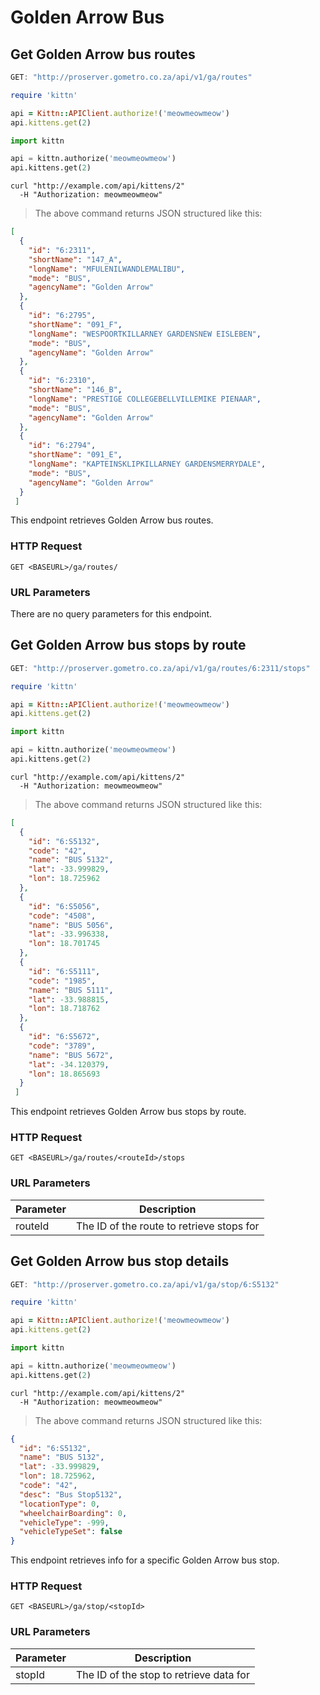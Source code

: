 # Golden Arrow Bus

## Get Golden Arrow bus routes

```javascript
GET: "http://proserver.gometro.co.za/api/v1/ga/routes"
```

```ruby
require 'kittn'

api = Kittn::APIClient.authorize!('meowmeowmeow')
api.kittens.get(2)
```

```python
import kittn

api = kittn.authorize('meowmeowmeow')
api.kittens.get(2)
```

```shell
curl "http://example.com/api/kittens/2"
  -H "Authorization: meowmeowmeow"
```

> The above command returns JSON structured like this:

```json
[
  {
    "id": "6:2311",
    "shortName": "147_A",
    "longName": "MFULENILWANDLEMALIBU",
    "mode": "BUS",
    "agencyName": "Golden Arrow"
  },
  {
    "id": "6:2795",
    "shortName": "091_F",
    "longName": "WESPOORTKILLARNEY GARDENSNEW EISLEBEN",
    "mode": "BUS",
    "agencyName": "Golden Arrow"
  },
  {
    "id": "6:2310",
    "shortName": "146_B",
    "longName": "PRESTIGE COLLEGEBELLVILLEMIKE PIENAAR",
    "mode": "BUS",
    "agencyName": "Golden Arrow"
  },
  {
    "id": "6:2794",
    "shortName": "091_E",
    "longName": "KAPTEINSKLIPKILLARNEY GARDENSMERRYDALE",
    "mode": "BUS",
    "agencyName": "Golden Arrow"
  }
 ]
```

This endpoint retrieves Golden Arrow bus routes.


### HTTP Request

`GET <BASEURL>/ga/routes/`

### URL Parameters

There are no query parameters for this endpoint.

## Get Golden Arrow bus stops by route

```javascript
GET: "http://proserver.gometro.co.za/api/v1/ga/routes/6:2311/stops"
```

```ruby
require 'kittn'

api = Kittn::APIClient.authorize!('meowmeowmeow')
api.kittens.get(2)
```

```python
import kittn

api = kittn.authorize('meowmeowmeow')
api.kittens.get(2)
```

```shell
curl "http://example.com/api/kittens/2"
  -H "Authorization: meowmeowmeow"
```

> The above command returns JSON structured like this:

```json
[
  {
    "id": "6:S5132",
    "code": "42",
    "name": "BUS 5132",
    "lat": -33.999829,
    "lon": 18.725962
  },
  {
    "id": "6:S5056",
    "code": "4508",
    "name": "BUS 5056",
    "lat": -33.996338,
    "lon": 18.701745
  },
  {
    "id": "6:S5111",
    "code": "1985",
    "name": "BUS 5111",
    "lat": -33.988815,
    "lon": 18.718762
  },
  {
    "id": "6:S5672",
    "code": "3789",
    "name": "BUS 5672",
    "lat": -34.120379,
    "lon": 18.865693
  }
 ]
```

This endpoint retrieves Golden Arrow bus stops by route.


### HTTP Request

`GET <BASEURL>/ga/routes/<routeId>/stops`


### URL Parameters

Parameter | Description
--------- | -----------
routeId | The ID of the route to retrieve stops for

## Get Golden Arrow bus stop details

```javascript
GET: "http://proserver.gometro.co.za/api/v1/ga/stop/6:S5132"
```

```ruby
require 'kittn'

api = Kittn::APIClient.authorize!('meowmeowmeow')
api.kittens.get(2)
```

```python
import kittn

api = kittn.authorize('meowmeowmeow')
api.kittens.get(2)
```

```shell
curl "http://example.com/api/kittens/2"
  -H "Authorization: meowmeowmeow"
```

> The above command returns JSON structured like this:

```json
{
  "id": "6:S5132",
  "name": "BUS 5132",
  "lat": -33.999829,
  "lon": 18.725962,
  "code": "42",
  "desc": "Bus Stop5132",
  "locationType": 0,
  "wheelchairBoarding": 0,
  "vehicleType": -999,
  "vehicleTypeSet": false
}
```
This endpoint retrieves info for a specific Golden Arrow bus stop.



### HTTP Request

`GET <BASEURL>/ga/stop/<stopId>`

### URL Parameters

Parameter | Description
--------- | -----------
stopId | The ID of the stop to retrieve data for
